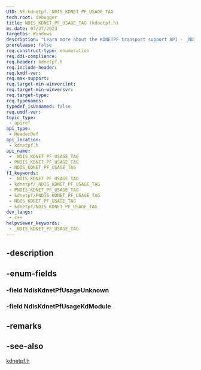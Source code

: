 ```yaml
---
UID: NE:kdnetpf._NDIS_KDNET_PF_USAGE_TAG
tech.root: debugger
title: NDIS_KDNET_PF_USAGE_TAG (kdnetpf.h)
ms.date: 07/27/2023
targetos: Windows
description: "Learn more about the KDNETPF transport support API - _NDIS_KDNET_PF_USAGE_TAG" 
prerelease: false
req.construct-type: enumeration
req.ddi-compliance: 
req.header: kdnetpf.h
req.include-header: 
req.kmdf-ver: 
req.max-support: 
req.target-min-winverclnt: 
req.target-min-winversvr: 
req.target-type: 
req.typenames: 
typedef_isUnnamed: false
req.umdf-ver: 
topic_type:
 - apiref
api_type:
 - HeaderDef
api_location:
 - kdnetpf.h
api_name:
 - _NDIS_KDNET_PF_USAGE_TAG
 - PNDIS_KDNET_PF_USAGE_TAG
 - NDIS_KDNET_PF_USAGE_TAG
f1_keywords:
 - _NDIS_KDNET_PF_USAGE_TAG
 - kdnetpf/_NDIS_KDNET_PF_USAGE_TAG
 - PNDIS_KDNET_PF_USAGE_TAG
 - kdnetpf/PNDIS_KDNET_PF_USAGE_TAG
 - NDIS_KDNET_PF_USAGE_TAG
 - kdnetpf/NDIS_KDNET_PF_USAGE_TAG
dev_langs:
 - c++
helpviewer_keywords:
 - _NDIS_KDNET_PF_USAGE_TAG
---
```


## -description

## -enum-fields

### -field NdisKdnetPfUsageUnknown

### -field NdisKdnetPfUsageKdModule

## -remarks

## -see-also

[kdnetpf.h](kdnetpf.md)
